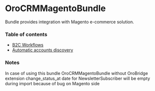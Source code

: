 OroCRMMagentoBundle
===================

Bundle provides integration with Magento e-commerce solution.

### Table of contents

* [B2C Workflows](./Resources/doc/reference/workflows.md)
* [Automatic accounts discovery](./Resources/doc/reference/account_discovery.md)

### Notes

In case of using this bundle OroCRMMagentoBundle without OroBridge extension change_status_at date for
NewsletterSubscriber will be empty during import because of bug on Magento side
